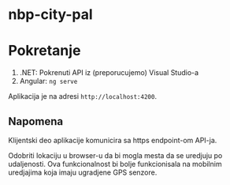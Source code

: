 # nbp-city-pal

# Pokretanje

1. .NET: Pokrenuti API iz (preporucujemo) Visual Studio-a
2. Angular: `ng serve`

Aplikacija je na adresi `http://localhost:4200`.

## Napomena

Klijentski deo aplikacije komunicira sa https endpoint-om API-ja.

Odobriti lokaciju u browser-u da bi mogla mesta da se uredjuju po udaljenosti. Ova funkcionalnost bi bolje funkcionisala na mobilnim uredjajima koja imaju ugradjene GPS senzore.
